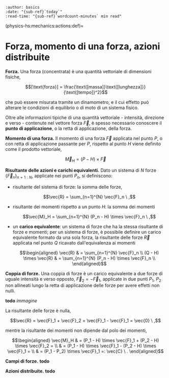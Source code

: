 ```{article-info}
:author: basics
:date: "{sub-ref}`today`"
:read-time: "{sub-ref}`wordcount-minutes` min read"
```

(physics-hs:mechanics:actions:def)=
# Forza, momento di una forza, azioni distribuite

**Forza.** Una forza (concentrata) è una quantità vettoriale di dimensioni fisiche,

$$[\text{forza}] = \frac{\text{[massa]}\text{[lunghezza]}}{\text{[tempo]}^2}$$

che può essere misurata tramite un dinamometro, e il cui effetto può alterare le condizioni di equilibrio o di moto di un sistema fisico.

Oltre alle informazioni tipiche di una quantità vettoriale - intensità, direzione e verso - contenute nel vettore forza $\vec{F}$, è spesso necessario conoscere il **punto di applicazione**, o la retta di applicazione, della forza.

**Momento di una forza.** Il momento di una forza $\vec{F}$ applicata nel punto $P$, o con retta di applicazione passante per $P$, rispetto al punto $H$ viene definito come il prodotto vettoriale,

$$\vec{M}_H = (P - H) \times \vec{F}$$

**Risultante delle azioni e carichi equivalenti.**
Dato un sistema di $N$ forze $\left\{ \vec{F}_n \right\}_{n=1:N}$, applicate nei punti $P_n$, si definiscono:
- risultante del sistema di forze: la somma delle forze,

  $$\vec{R} = \sum_{n=1}^{N} \vec{F}_n \ ,$$

- risultante dei momenti rispetto a un punto $H$: la somma dei momenti

  $$\vec{M}_H = \sum_{n=1}^{N} (P_n - H) \times \vec{F}_n \ ,$$

- un **carico equivalente**: un sistema di forze che ha la stessa risultante di forze e momenti; per un sistema di forze, è possibile definire un carico equivalente formato da una sola forza, la risultante delle forze $\vec{R}$ applicata nel punto $Q$ ricavato dall'equivalenza ai momenti

  $$\begin{aligned}
    \vec{R} & = \sum_{n=1}^{N} \vec{F}_n \\
    (Q - H) \times \vec{R} & = \sum_{n=1}^{N} (P_n - H) \times \vec{F}_n \\
  \end{aligned}$$

**Coppia di forze.** Una coppia di forze è un carico equivalente a due forze di uguale intensità e verso opposto, $\vec{F}_2 = - \vec{F}_1$, applicate in due punti $P_1$, $P_2$ non allineati lungo la retta di applicazione delle forze per avere effetti non nulli.

**todo** *immagine*

La risultante delle forze è nulla,

$$\vec{R} = \vec{F}_1 + \vec{F}_2 = \vec{F}_1 - \vec{F}_1 = \vec{0} \ ,$$

mentre la risultante dei momenti non dipende dal polo dei momenti,

$$\begin{aligned}
  \vec{M}_H & = (P_1 - H) \times \vec{F}_1 + (P_2 - H) \times \vec{F}_2 = \\
  & = (P_1 - H) \times \vec{F}_1 - (P_2 - H) \times \vec{F}_1 = \\
  & = (P_1 - P_2) \times \vec{F}_1 =: \vec{C} \ .
\end{aligned}$$

**Campi di forze.** **todo**

**Azioni distribuite.** **todo**
